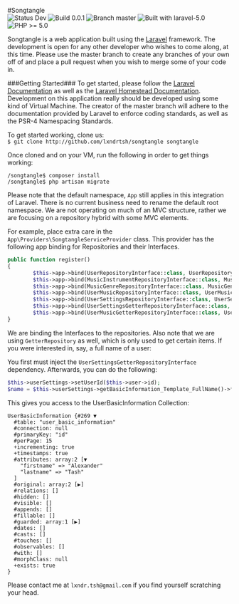#Songtangle  
![Status Dev](https://img.shields.io/badge/status-dev-orange.svg) ![Build 0.0.1](https://img.shields.io/badge/build-0.0.1-green.svg) ![Branch master](https://img.shields.io/badge/branch-master-brightgreen.svg) ![Built with laravel-5.0](https://img.shields.io/badge/built--with-laravel--5.0-lightgrey.svg) ![PHP >= 5.0](https://img.shields.io/badge/php-%3E=5.0-blue.svg)

Songtangle is a web application built using the [Laravel](http://laravel.com) framework. The development is open for any other developer who wishes to come along, at this time. Please use the master branch to create any branches of your own off of and place a pull request when you wish to merge some of your code in.

###Getting Started###
To get started, please follow the [Laravel Documentation](http://laravel.com/docs) as well as the [Laravel Homestead Documentation](http://laravel.com/docs/homestead). Development on this application really should be developed using some kind of Virtual Machine. The creator of the master branch will adhere to the documentation provided by Laravel to enforce coding standards, as well as the PSR-4 Namespacing Standards.

To get started working, clone us:  
`$ git clone http://github.com/lxndrtsh/songtangle songtangle`

Once cloned and on your VM, run the following in order to get things working:  
```
/songtangle$ composer install
/songtangle$ php artisan migrate
```
Please note that the default namespace, `App` still applies in this integration of Laravel. There is no current business need to rename the default root namespace. We are not operating on much of an MVC structure, rather we are focusing on a repository hybrid with some MVC elements.

For example, place extra care in the `App\Providers\SongtangleServiceProvider` class. This provider has the following app binding for Repositories and their Interfaces.

```php
public function register()
{
		$this->app->bind(UserRepositoryInterface::class, UserRepository::class);
		$this->app->bind(MusicInstrumentRepositoryInterface::class, MusicInstrumentRepository::class);
		$this->app->bind(MusicGenreRepositoryInterface::class, MusicGenreRepository::class);
        $this->app->bind(UserMusicRepositoryInterface::class, UserMusicRepository::class);
        $this->app->bind(UserSettingsRepositoryInterface::class, UserSettingsRepository::class);
        $this->app->bind(UserSettingsGetterRepositoryInterface::class, UserSettingsGetterRepository::class);
        $this->app->bind(UserMusicGetterRepositoryInterface::class, UserMusicGetterRepository::class);
}
```
We are binding the Interfaces to the repositories. Also note that we are using `GetterRepository` as well, which is only used to get certain items. If you were interested in, say, a full name of a user:

You first must inject the `UserSettingsGetterRepositoryInterface` dependency. Afterwards, you can do the following:

```php
$this->userSettings->setUserId($this->user->id);
$name = $this->userSettings->getBasicInformation_Template_FullName()->first();
```

This gives you access to the UserBasicInformation Collection:
```
UserBasicInformation {#269 ▼
  #table: "user_basic_information"
  #connection: null
  #primaryKey: "id"
  #perPage: 15
  +incrementing: true
  +timestamps: true
  #attributes: array:2 [▼
    "firstname" => "Alexander"
    "lastname" => "Tash"
  ]
  #original: array:2 [▶]
  #relations: []
  #hidden: []
  #visible: []
  #appends: []
  #fillable: []
  #guarded: array:1 [▶]
  #dates: []
  #casts: []
  #touches: []
  #observables: []
  #with: []
  #morphClass: null
  +exists: true
}
```

Please contact me at `lxndr.tsh@gmail.com` if you find yourself scratching your head.
